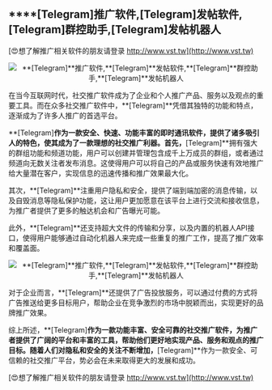## ****[Telegram]**推广软件,**[Telegram]**发帖软件,**[Telegram]**群控助手,**[Telegram]**发帖机器人**

[😍想了解推广相关软件的朋友请登录 http://www.vst.tw](http://www.vst.tw)

 <center><img src="https://vst.tw/MP4/tuiguang/png/3.png" alt="**[Telegram]**推广软件,**[Telegram]**发帖软件,**[Telegram]**群控助手,**[Telegram]**发帖机器人"></center>

在当今互联网时代，社交推广软件成为了企业和个人推广产品、服务以及观点的重要工具。而在众多社交推广软件中，**[Telegram]**凭借其独特的功能和特点，逐渐成为了许多人推广的首选平台。

**[Telegram]**作为一款安全、快速、功能丰富的即时通讯软件，提供了诸多吸引人的特色，使其成为了一款理想的社交推广利器。首先，**[Telegram]**拥有强大的群组功能和频道功能，用户可以创建并管理包含成千上万成员的群组，或者通过频道向无数关注者发布消息。这使得用户可以将自己的产品或服务快速有效地推广给大量潜在客户，实现信息的迅速传播和推广效果最大化。

其次，**[Telegram]**注重用户隐私和安全，提供了端到端加密的消息传输，以及自毁消息等隐私保护功能，这让用户更加愿意在该平台上进行交流和接收信息，为推广者提供了更多的触达机会和广告曝光可能。

此外，**[Telegram]**还支持超大文件的传输和分享，以及内置的机器人API接口，使得用户能够通过自动化机器人来完成一些重复的推广工作，提高了推广效率和覆盖面。

 <center><img src="https://vst.tw/MP4/tuiguang/png/8.png" alt="**[Telegram]**推广软件,**[Telegram]**发帖软件,**[Telegram]**群控助手,**[Telegram]**发帖机器人"></center>

对于企业而言，**[Telegram]**还提供了广告投放服务，可以通过付费的方式将广告推送给更多目标用户，帮助企业在竞争激烈的市场中脱颖而出，实现更好的品牌推广效果。

综上所述，**[Telegram]**作为一款功能丰富、安全可靠的社交推广软件，为推广者提供了广阔的平台和丰富的工具，帮助他们更好地实现产品、服务和观点的推广目标。随着人们对隐私和安全的关注不断增加，**[Telegram]**作为一款安全、可信赖的社交推广平台，势必会在未来取得更大的发展和成功。

[😍想了解推广相关软件的朋友请登录 http://www.vst.tw](http://www.vst.tw)



